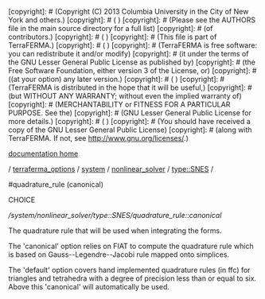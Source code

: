 [copyright]: # (Copyright (C) 2013 Columbia University in the City of New York and others.)
[copyright]: # ( )
[copyright]: # (Please see the AUTHORS file in the main source directory for a full list)
[copyright]: # (of contributors.)
[copyright]: # ( )
[copyright]: # (This file is part of TerraFERMA.)
[copyright]: # ( )
[copyright]: # (TerraFERMA is free software: you can redistribute it and/or modify)
[copyright]: # (it under the terms of the GNU Lesser General Public License as published by)
[copyright]: # (the Free Software Foundation, either version 3 of the License, or)
[copyright]: # ((at your option) any later version.)
[copyright]: # ( )
[copyright]: # (TerraFERMA is distributed in the hope that it will be useful,)
[copyright]: # (but WITHOUT ANY WARRANTY; without even the implied warranty of)
[copyright]: # (MERCHANTABILITY or FITNESS FOR A PARTICULAR PURPOSE. See the)
[copyright]: # (GNU Lesser General Public License for more details.)
[copyright]: # ( )
[copyright]: # (You should have received a copy of the GNU Lesser General Public License)
[copyright]: # (along with TerraFERMA. If not, see <http://www.gnu.org/licenses/>.)

[documentation home](Documentation)

/ [terraferma_options](../../../../terraferma_options.md) / [system](../../../system.md) / [nonlinear_solver](../../nonlinear_solver.md) / [type::SNES](../type__SNES.md) /

#quadrature_rule (canonical)

CHOICE 

*/system/nonlinear_solver/type::SNES/quadrature_rule::canonical*

The quadrature rule that will be used when integrating the forms.

The 'canonical' option relies on FIAT to compute the quadrature rule which is based on Gauss--Legendre--Jacobi rule mapped
onto simplices.

The 'default' option covers hand implemented quadrature rules (in ffc) for triangles and tetrahedra with a degree of
precision less than or equal to six.  Above this 'canonical' will automatically be used.

[autogenerated]: # (This file was automatically generated from the schema file:/home/cwilson/repos/github/TerraFERMA/TerraFERMA/buckettools/schemas/ufl.rng.)

